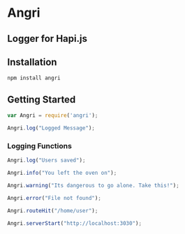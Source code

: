 # Angri 

## Logger for Hapi.js

## Installation

    npm install angri

## Getting Started

```js
var Angri = require('angri');

Angri.log("Logged Message");
```

### Logging Functions

```js
Angri.log("Users saved");

Angri.info("You left the oven on");

Angri.warning("Its dangerous to go alone. Take this!");

Angri.error("File not found");

Angri.routeHit("/home/user");

Angri.serverStart("http://localhost:3030");
```
